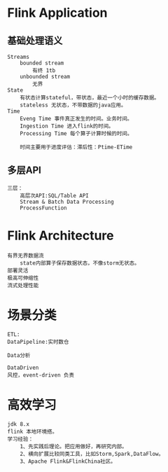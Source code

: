 # Flink Application

## 基础处理语义

    Streams
        bounded stream
            有终 1tb
        unbounded stream
            无界 
    State
        有状态计算stateful，带状态，最近一个小时的缓存数据。
        stateless 无状态，不带数据的java应用。
    Time
        Eveng Time 事件真正发生的时间。业务时间。
        Ingestion Time 进入flink的时间。
        Processing Time 每个算子计算时候的时间。

        时间主要用于进度评估：滞后性：Ptime-ETime

## 多层API

    三层：
        高层次API:SQL/Table API
        Stream & Batch Data Processing 
        ProcessFunction

# Flink Architecture

    有界无界数据流
        state内部算子保存数据状态，不像storm无状态。
    部署灵活
    极高可伸缩性
    流式处理性能

# 场景分类

    ETL:
    DataPipeline:实时数仓

    Data分析

    DataDriven
    风控，event-driven 负责

# 高效学习

    jdk 8.x
    flink 本地环境搭。
    学习经验：
        1、先实践后理论。把应用做好，再研究内部。
        2、横向扩展比较同类工具，比如Storm,Spark,DataFlow。
        3、Apache Flink&FlinkChina社区。
